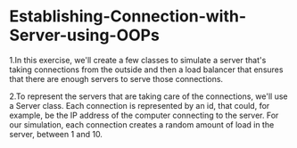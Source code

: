 # Establishing-Connection-with-Server-using-OOPs

 1.In this exercise, we'll create a few classes to simulate a server that's taking connections from the outside and then a load balancer that ensures that there are enough servers to serve those connections. 
 
 2.To represent the servers that are taking care of the connections, we'll use a Server class. Each connection is represented by an id, that could, for example, be the IP address of the computer connecting to the server.  For our simulation, each connection creates a random amount of load in the server, between 1 and 10.
 
